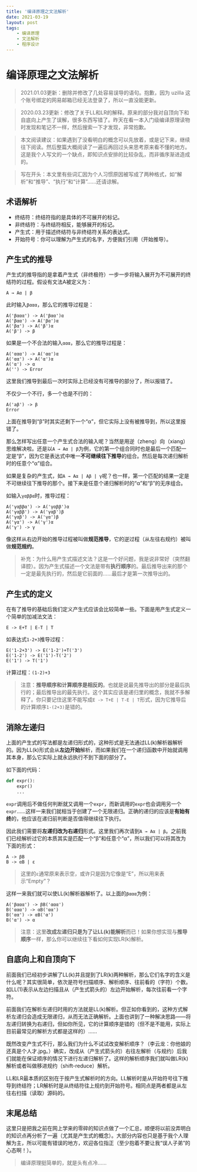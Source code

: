 ```yaml
---
title: '编译原理之文法解析'
date: 2021-03-19
layout: post
tags:
    - 编译原理
    - 文法解析
    - 程序设计
---
```


# 编译原理之文法解析

> 2021.01.03更新：删除并修改了几处容易误导的语句。抱歉，因为 uzilla 这个账号绑定的网易邮箱已经无法登录了，所以一直没能更新。

> 2020.03.23更新：修改了关于LL和LR的解释。原来的部分我对自顶向下和自底向上产生了误解，很多东西写错了。昨天在看一本入门级编译原理读物时发现和笔记不一样，然后搜索一下才发现，非常抱歉。

> 本文阅读建议：如果遇到了没看明白的概念可以先放着，或是记下来，继续往下阅读。然后整篇大概阅读了一遍后再回过头来思考原来看不懂的地方。这是我个人写文的一个缺点，即知识点安排的比较杂乱，而非循序渐进造成的。

> 写在开头：本文里有些词汇因为个人习惯原因被写成了两种格式，如“解析”和“推导”、“执行”和“计算”……还请谅解。

## 术语解析

- 终结符：终结符指的是具体的不可展开的标记。
- 非终结符：与终结符相反，能够展开的标记。
- 产生式：用于描述终结符与非终结符关系的表达式。
- 开始符号：你可以理解为产生式的名字，方便我们引用（开始推导）。

## 产生式的推导

产生式的推导指的是拿着产生式（非终极符）一步一步将输入展开为不可展开的终结符的过程。假设有文法A被定义为：
```
A → Aα | β
```
此时输入`βααα`，那么它的推导过程是：
```
A('βααα') -> A('βαα')α
A('βαα') -> A('βα')α
A('βα') -> A('β')α
A('β') -> β
```
如果是一个不合法的输入`ααα`，那么它的推导过程是：
```
A('ααα') -> A('αα')α
A('αα') -> A('α')α
A('α') -> α
A('') -> Error
```
这里我们推导到最后一次时实际上已经没有可推导的部分了，所以报错了。

不仅少一个不行，多一个也是不行的：
```
A('aβ') -> β
Error
```
上面在推导到“β”时其实还剩下一个“α”，但它实际上没有被推导到，所以这里报错了。

那么怎样写出任意一个产生式合法的输入呢？当然是用逆（zheng）向（xiang）思维解决啦。还是以`A → Aα | β`为例，它的第一个组合同时也是最后一个匹配一定是“β”，因为它是表达式中唯一**不可继续往下推导**的组合。然后是每次递归解析时的任意个“α”组合。

如果是复杂的产生式，如`A → Aα | Aβ | γ`呢？也一样，第一个匹配的结果一定是不可继续往下推导的那个。接下来是任意个递归解析时的“α”和“β”的无序组合。

如输入`γαββα`时，推导过程：
```
A('γαββα') -> A('γαββ')α
A('γαββ') -> A('γαβ')β
A('γαβ') -> A('γα')β
A('γα') -> A('γ')α
A('γ') -> γ
```

像这样从右边开始的推导过程被叫做**规范推导**，它的逆过程（从左往右规约）被叫做**规范规约**。

> 补充：为什么用产生式描述文法？这是一个好问题，我是说非常好（突然翻译腔）。因为产生式描述一个文法是带有**执行顺序**的。最后推导出来的那个一定是最先执行的，然后是它前面的……最后才是第一次推导出的。

## 产生式的定义

在有了推导的基础后我们定义产生式应该会比较简单一些。下面是用产生式定义一个简单的加减法文法：
```
E -> E+T | E-T | T
```
如表达式`1-2+3`推导过程：
```
E('1-2+3') -> E('1-2')+T('3')
E('1-2') -> E('1')-T('2')
E('1') -> T('1')
```
计算过程：`(1-2)+3`
> 注意：**推导顺序和计算顺序是相反的**。也就是说最先推导出的部分是最后执行的；最后推导出的最先执行。这个其实应该是递归里的概念，我就不多解释了。你只要记住这里不能写成`E -> T+E | T-E | T`形式，因为它推导后的计算顺序`1-(2+3)`是错的。

## 消除左递归

上面的产生式的写法都是左递归形式的，这种形式是无法通过LL(k)解析器解析的。因为LL(k)形式会从**左边开始**解析，而如果我们在一个递归函数中开始就调用其本身，那么它实际上就永远执行不到下面的部分了。

如下面的代码：
```py
def expr():
    expr()
    ...
```
`expr`调用后不做任何判断就又调用一个`expr`，而新调用的`expr`也会调用另一个`expr`……这样一来我们就相当于创建了一个无限递归。正确的递归的应该是**有始有终**的，他应该在递归前判断是否值得继续往下执行。

因此我们需要将**左递归改为右递归**形式。这里我们再次请到`A → Aα | β`。之前我们已经解析过它的本质其实是匹配一个“β”和任意个“α”，所以我们可以将其改为下面的形式：
```
A -> βB
B -> αB | ε
```
> 这里的`ε`通常原来表示空，或许只是因为它像是“E”，所以用来表示“Empty”？

这样一来我们就可以使LL(k)解析器解析了。以上面的`βααα`为例：
```
A('βααα') -> βB('ααα')
B('ααα') -> αB('αα')
B('αα') -> αB('α')
B('α') -> α
```
> 注意：这里**改成左递归只是为了让LL(k)能解析**而已！如果你想实现与**推导顺序**一样，那么你可以继续往下看如何实现LR(k)解析。

## 自底向上和自顶向下

前面我们已经初步讲解了LL(k)并且提到了LR(k)两种解析，那么它们名字的含义是什么呢？其实很简单，依次是符号扫描顺序、解析顺序、往前看的（字符）个数。如LL(1)表示从左边扫描且从（产生式箭头的）左边开始解析，每次往前看一个字符。

前面我们在解析左递归时用的方法就是LL(k)解析。但正如你看到的，这种方式解析左递归会造成无限递归，从而无法正确解析。上面也讲到了一种解决思路——将左递归转换为右递归，但如你所见，它的计算顺序是错的（但不是不能用，实际上目前最常见的解析方式都是这样的）……

既然改变产生式不行，那么我们为什么不试试改变解析顺序？（李云龙：你他娘的还真是个人才.jpg。）确实，改成从（产生式箭头的）右往左解析（与规约）后我们就能在保证顺序的情况下进行左递归解析了。这样的解析顺序我们就叫做LR(k)解析或者叫做移进规约（shift-reduce）解析。

LL和LR最本质的区别在于按产生式解析时的方向。LL解析时是从开始符号往下推导到终结符；LR解析时是从终结符往上规约到开始符号。相同点是两者都是从左往右扫描（读取）源码的。

## 末尾总结

这里只是把我之前在网上学来的零碎的知识点做了一个汇总，顺便将以前没弄明白的知识点再分析了一遍（尤其是产生式的概念）。大部分内容也只是基于我个人理解为主，所以可能有错误的地方，欢迎各位指正（至少抱着不要让我“误人子弟”的心态啊！）。

> 编译原理挺简单的，就是头有点冷……
